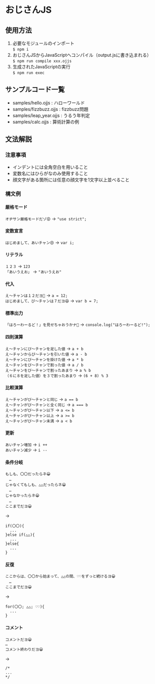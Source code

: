 # おじさんJS

## 使用方法
1. 必要なモジュールのインポート\
`$ npm i` 
2. おじさんJSからJavaScriptへコンパイル（output.jsに書き込まれる）\
`$ npm run compile xxx.ojjs`
3. 生成されたJavaScriptの実行\
`$ npm run exec`

## サンプルコード一覧
- samples/hello.ojjs : ハローワールド
- samples/fizzbuzz.ojjs : fizzbuzz問題
- samples/leap_year.ojjs : うるう年判定
- samples/calc.ojjs : 算術計算の例

## 文法解説
### 注意事項
- インデントには全角空白を用いること
- 変数名にはひらがなのみ使用すること
- 顔文字がある箇所には任意の顔文字を1文字以上並べること

### 構文例
#### 厳格モード
`オヂサン厳格モードだゾ😡`
->
`"use strict";`
#### 変数宣言
`はじめまして、あいチャン😍`
->
`var i;`
#### リテラル
`１２３`
->
`123`
\
`「あいうえお」`
->
`"あいうえお"`
#### 代入
`え〜チャンは１２だヨ🤣`
->
`a = 12;`
\
`はじめまして、び〜チャンは７だヨ😆`
->
`var b = 7;`
#### 標準出力
`「はろーわーるど！」を見せちゃおうかナ🥰`
->
`console.log("はろーわーるど!");`
#### 四則演算
`え〜チャンにび〜チャンを足した値`
->
`a + b`
\
`え〜チャンからび〜チャンを引いた値`
->
`a - b`
\
`え〜チャンにび〜チャンを掛けた値`
->
`a * b`
\
`え〜チャンをび〜チャンで割った値`
->
`a / b`
\
`え〜チャンをび〜チャンで割ったあまり`
->
`a % b`
\
`（６に８を足した値）を３で割ったあまり`
->
`(6 + 8) % 3`
#### 比較演算
`え〜チャンがび〜チャンと同じ`
->
`a == b`
\
`え〜チャンがび〜チャンと全く同じ`
->
`a === b`
\
`え〜チャンがび〜チャン以下`
->
`a <= b`
\
`え〜チャンがび〜チャン以上`
->
`a >= b`
\
`え〜チャンがび〜チャン未満`
->
`a < b`
#### 更新
`あいチャン増加`
->
`i ++`
\
`あいチャン減少`
->
`i --`
#### 条件分岐
```
もしも、〇〇だったらネ😀
　…
じゃなくてもしも、△△だったらネ😀
　…
じゃなかったらネ😀
　…
ここまでだヨ😀
```
->
```
if(〇〇){
  ...
}else if(△△){
  ...
}else{
  ...
}
```
#### 反復
```
ここからは、〇〇から始まって、△△の間、♡♡をずっと続けるヨ😀
　…
ここまでだヨ😀
```
->
```
for(〇〇; △△; ♡♡){
  ...
}
```
#### コメント
```
コメントだヨ😀
…
コメント終わりだヨ😀
```
->
```
/*
...
*/
```